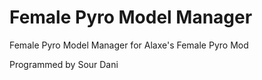 # Female Pyro Model Manager
 Female Pyro Model Manager for Alaxe's Female Pyro Mod

Programmed by Sour Dani